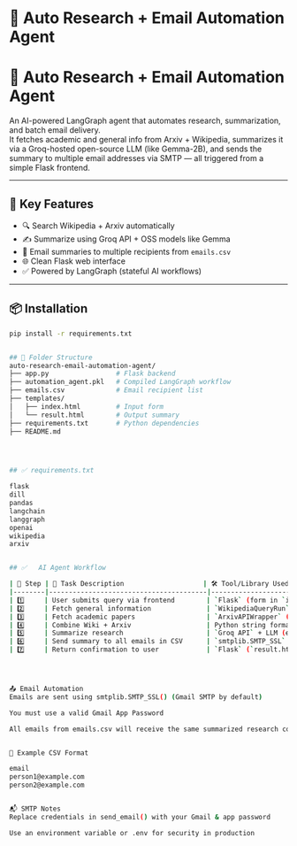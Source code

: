 # 📡 Auto Research + Email Automation Agent

# 🤖 Auto Research + Email Automation Agent

An AI-powered LangGraph agent that automates research, summarization, and batch email delivery.  
It fetches academic and general info from Arxiv + Wikipedia, summarizes it via a Groq-hosted open-source LLM (like Gemma-2B), and sends the summary to multiple email addresses via SMTP — all triggered from a simple Flask frontend.

---

## 🚀 Key Features

- 🔍 Search Wikipedia + Arxiv automatically
- ✍️ Summarize using Groq API + OSS models like Gemma
- 📧 Email summaries to multiple recipients from `emails.csv`
- 🌐 Clean Flask web interface
- ✅ Powered by LangGraph (stateful AI workflows)

---

## 📦 Installation

```bash
pip install -r requirements.txt


## 📁 Folder Structure
auto-research-email-automation-agent/
├── app.py                 # Flask backend
├── automation_agent.pkl   # Compiled LangGraph workflow
├── emails.csv             # Email recipient list
├── templates/
│   ├── index.html         # Input form
│   └── result.html        # Output summary
├── requirements.txt       # Python dependencies
├── README.md




## ✅ requirements.txt

flask
dill
pandas
langchain
langgraph
openai
wikipedia
arxiv


## ✅   AI Agent Workflow

| 🔢 Step | 🧠 Task Description                    | 🛠️ Tool/Library Used                     | 🎯 Output of Step                         |
|--------|----------------------------------------|------------------------------------------|-------------------------------------------|
| 1️⃣     | User submits query via frontend        | `Flask` (form in `index.html`)           | Query string passed to backend             |
| 2️⃣     | Fetch general information              | `WikipediaQueryRun` (via LangChain)      | Raw text result from Wikipedia             |
| 3️⃣     | Fetch academic papers                  | `ArxivAPIWrapper` (LangChain)            | Paper abstracts/text from Arxiv            |
| 4️⃣     | Combine Wiki + Arxiv                   | Python string formatting                 | Combined input text for summarization      |
| 5️⃣     | Summarize research                     | `Groq API` + LLM (e.g., `Gemma-2B`)      | Concise summary (LLM-generated)            |
| 6️⃣     | Send summary to all emails in CSV      | `smtplib.SMTP_SSL` (Email via Gmail)     | Sends summary email to all recipients      |
| 7️⃣     | Return confirmation to user            | `Flask` (`result.html`)                  | Webpage with summary + delivery status     |




📤 Email Automation
Emails are sent using smtplib.SMTP_SSL() (Gmail SMTP by default)

You must use a valid Gmail App Password

All emails from emails.csv will receive the same summarized research content


🧾 Example CSV Format

email
person1@example.com
person2@example.com


📬 SMTP Notes
Replace credentials in send_email() with your Gmail & app password

Use an environment variable or .env for security in production